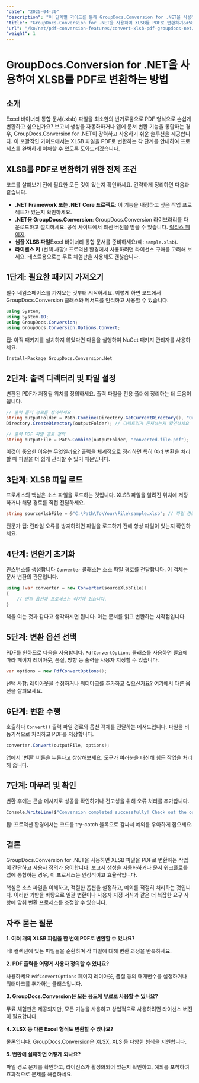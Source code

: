 ```yaml
---
"date": "2025-04-30"
"description": "이 단계별 가이드를 통해 GroupDocs.Conversion for .NET을 사용하여 XLSB 파일을 PDF로 변환하는 방법을 알아보세요. 원활한 파일 변환이 필요한 전문가에게 이상적입니다."
"title": "GroupDocs.Conversion for .NET을 사용하여 XLSB를 PDF로 변환하기&#58; 완벽한 가이드"
"url": "/ko/net/pdf-conversion-features/convert-xlsb-pdf-groupdocs-net/"
"weight": 1
---
```


# GroupDocs.Conversion for .NET을 사용하여 XLSB를 PDF로 변환하는 방법

## 소개

Excel 바이너리 통합 문서(.xlsb) 파일을 최소한의 번거로움으로 PDF 형식으로 손쉽게 변환하고 싶으신가요? 보고서 생성을 자동화하거나 앱에 문서 변환 기능을 통합하는 경우, GroupDocs.Conversion for .NET이 강력하고 사용하기 쉬운 솔루션을 제공합니다. 이 포괄적인 가이드에서는 XLSB 파일을 PDF로 변환하는 각 단계를 안내하여 프로세스를 완벽하게 이해할 수 있도록 도와드리겠습니다.

## XLSB를 PDF로 변환하기 위한 전제 조건

코드를 살펴보기 전에 필요한 모든 것이 있는지 확인하세요. 간략하게 정리하면 다음과 같습니다.

- **.NET Framework 또는 .NET Core 프로젝트**: 이 기능을 내장하고 싶은 작업 프로젝트가 있는지 확인하세요.
- **.NET용 GroupDocs.Conversion**: GroupDocs.Conversion 라이브러리를 다운로드하고 설치하세요. 공식 사이트에서 최신 버전을 받을 수 있습니다. [릴리스 페이지](https://releases.groupdocs.com/conversion/net/).
- **샘플 XLSB 파일**Excel 바이너리 통합 문서를 준비하세요(예: `sample.xlsb`).
- **라이센스 키** (선택 사항): 프로덕션 환경에서 사용하려면 라이선스 구매를 고려해 보세요. 테스트용으로는 무료 체험판을 사용해도 괜찮습니다.

## 1단계: 필요한 패키지 가져오기

필수 네임스페이스를 가져오는 것부터 시작하세요. 이렇게 하면 코드에서 GroupDocs.Conversion 클래스와 메서드를 인식하고 사용할 수 있습니다.

```csharp
using System;
using System.IO;
using GroupDocs.Conversion;
using GroupDocs.Conversion.Options.Convert;
```

팁: 아직 패키지를 설치하지 않았다면 다음을 실행하여 NuGet 패키지 관리자를 사용하세요.

```
Install-Package GroupDocs.Conversion.Net
```

## 2단계: 출력 디렉터리 및 파일 설정

변환된 PDF가 저장될 위치를 정의하세요. 출력 파일을 전용 폴더에 정리하는 데 도움이 됩니다.

```csharp
// 출력 폴더 경로를 정의하세요
string outputFolder = Path.Combine(Directory.GetCurrentDirectory(), "Output");
Directory.CreateDirectory(outputFolder); // 디렉토리가 존재하는지 확인하세요

// 출력 PDF 파일 경로 정의
string outputFile = Path.Combine(outputFolder, "converted-file.pdf");
```

이것이 중요한 이유는 무엇일까요? 출력을 체계적으로 정리하면 특히 여러 변환을 처리할 때 파일을 더 쉽게 관리할 수 있기 때문입니다.

## 3단계: XLSB 파일 로드

프로세스의 핵심은 소스 파일을 로드하는 것입니다. XLSB 파일을 알려진 위치에 저장하거나 해당 경로를 직접 전달하세요.

```csharp
string sourceXlsbFile = @"C:\Path\To\Your\File\sample.xlsb"; // 파일 경로로 업데이트하세요
```

전문가 팁: 런타임 오류를 방지하려면 파일을 로드하기 전에 항상 파일이 있는지 확인하세요.

## 4단계: 변환기 초기화

인스턴스를 생성합니다 `Converter` 클래스는 소스 파일 경로를 전달합니다. 이 객체는 문서 변환의 관문입니다.

```csharp
using (var converter = new Converter(sourceXlsbFile))
{
    // 변환 옵션과 프로세스는 여기에 있습니다.
}
```

책을 여는 것과 같다고 생각하시면 됩니다. 이는 문서를 읽고 변환하는 시작점입니다.

## 5단계: 변환 옵션 선택

PDF를 원하므로 다음을 사용합니다. `PdfConvertOptions` 클래스를 사용하면 필요에 따라 페이지 레이아웃, 품질, 방향 등 출력을 사용자 지정할 수 있습니다.

```csharp
var options = new PdfConvertOptions();
```

선택 사항: 레이아웃을 수정하거나 워터마크를 추가하고 싶으신가요? 여기에서 다른 옵션을 살펴보세요.

## 6단계: 변환 수행

호출하다 `Convert()` 출력 파일 경로와 옵션 객체를 전달하는 메서드입니다. 파일을 비동기적으로 처리하고 PDF를 저장합니다.

```csharp
converter.Convert(outputFile, options);
```

앱에서 '변환' 버튼을 누른다고 상상해보세요. 도구가 여러분을 대신해 힘든 작업을 처리해 줍니다.

## 7단계: 마무리 및 확인

변환 후에는 콘솔 메시지로 성공을 확인하거나 견고성을 위해 오류 처리를 추가합니다.

```csharp
Console.WriteLine($"Conversion completed successfully! Check out the output at: {outputFolder}");
```

팁: 프로덕션 환경에서는 코드를 try-catch 블록으로 감싸서 예외를 우아하게 잡으세요.

## 결론

GroupDocs.Conversion for .NET을 사용하면 XLSB 파일을 PDF로 변환하는 작업이 간단하고 사용자 정의가 용이합니다. 보고서 생성을 자동화하거나 문서 워크플로를 앱에 통합하는 경우, 이 프로세스는 안정적이고 효율적입니다.

핵심은 소스 파일을 이해하고, 적절한 옵션을 설정하고, 예외를 적절히 처리하는 것입니다. 이러한 기반을 바탕으로 일괄 변환이나 사용자 지정 서식과 같은 더 복잡한 요구 사항에 맞춰 변환 프로세스를 조정할 수 있습니다.

## 자주 묻는 질문

**1. 여러 개의 XLSB 파일을 한 번에 PDF로 변환할 수 있나요?**  

네! 컬렉션에 있는 파일들을 순환하며 각 파일에 대해 변환 과정을 반복하세요.

**2. PDF 출력을 어떻게 사용자 정의할 수 있나요?**  

사용하세요 `PdfConvertOptions` 페이지 레이아웃, 품질 등의 매개변수를 설정하거나 워터마크를 추가하는 클래스입니다.

**3. GroupDocs.Conversion은 모든 용도에 무료로 사용할 수 있나요?**  

무료 체험판은 제공되지만, 모든 기능을 사용하고 상업적으로 사용하려면 라이선스 버전이 필요합니다.

**4. XLSX 등 다른 Excel 형식도 변환할 수 있나요?**  

물론입니다. GroupDocs.Conversion은 XLSX, XLS 등 다양한 형식을 지원합니다.

**5. 변환에 실패하면 어떻게 되나요?**  

파일 경로 문제를 확인하고, 라이선스가 활성화되어 있는지 확인하고, 예외를 포착하여 효과적으로 문제를 해결하세요.